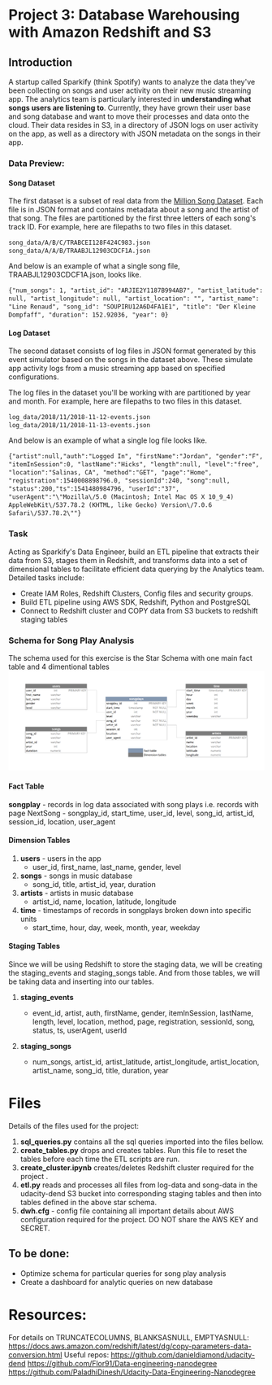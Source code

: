 # Project 3: Database Warehousing with Amazon Redshift and S3

## Introduction

A startup called Sparkify (think Spotify) wants to analyze the data they've been collecting on songs and user activity on their new music streaming app. The analytics team is particularly interested in **understanding what songs users are listening to**. Currently, they have grown their user base and song database and want to move their processes and data onto the cloud. Their data resides in S3, in a directory of JSON logs on user activity on the app, as well as a directory with JSON metadata on the songs in their app.


### Data Preview:
#### Song Dataset
The first dataset is a subset of real data from the [Million Song Dataset](https://labrosa.ee.columbia.edu/millionsong). Each file is in JSON format and contains metadata about a song and the artist of that song. The files are partitioned by the first three letters of each song's track ID. For example, here are filepaths to two files in this dataset.

```
song_data/A/B/C/TRABCEI128F424C983.json
song_data/A/A/B/TRAABJL12903CDCF1A.json
```
And below is an example of what a single song file, TRAABJL12903CDCF1A.json, looks like.
```
{"num_songs": 1, "artist_id": "ARJIE2Y1187B994AB7", "artist_latitude": null, "artist_longitude": null, "artist_location": "", "artist_name": "Line Renaud", "song_id": "SOUPIRU12A6D4FA1E1", "title": "Der Kleine Dompfaff", "duration": 152.92036, "year": 0}
```
#### Log Dataset
The second dataset consists of log files in JSON format generated by this event simulator based on the songs in the dataset above. These simulate app activity logs from a music streaming app based on specified configurations.

The log files in the dataset you'll be working with are partitioned by year and month. For example, here are filepaths to two files in this dataset.

```
log_data/2018/11/2018-11-12-events.json
log_data/2018/11/2018-11-13-events.json
```
And below is an example of what a single log file looks like.
```
{"artist":null,"auth":"Logged In", "firstName":"Jordan", "gender":"F", "itemInSession":0, "lastName":"Hicks", "length":null, "level":"free", "location":"Salinas, CA", "method":"GET", "page":"Home", "registration":1540008898796.0, "sessionId":240, "song":null, "status":200,"ts":1541480984796, "userId":"37", "userAgent":"\"Mozilla\/5.0 (Macintosh; Intel Mac OS X 10_9_4) AppleWebKit\/537.78.2 (KHTML, like Gecko) Version\/7.0.6 Safari\/537.78.2\""}
```

### Task
Acting as Sparkify's Data Engineer, build an ETL pipeline that extracts their data from S3, stages them in Redshift, and transforms data into a set of dimensional tables to facilitate efficient data querying by the Analytics team. 
Detailed tasks include:
- Create IAM Roles, Redshift Clusters, Config files and security groups.
- Build ETL pipeline using AWS SDK, Redshift, Python and PostgreSQL
- Connect to Redshift cluster and COPY data from S3 buckets to redshift staging tables



### Schema for Song Play Analysis
The schema used for this exercise is the Star Schema with one main fact table and 4 dimentional tables
<img src="https://github.com/SumerBangera/Data-Engineering/blob/main/Project%201:%20Postgres/Star%20Schema.png"/>


#### Fact Table
**songplay** - records in log data associated with song plays i.e. records with page NextSong
    - songplay_id, start_time, user_id, level, song_id, artist_id, session_id, location, user_agent

#### Dimension Tables
1. **users** - users in the app
    - user_id, first_name, last_name, gender, level
2. **songs** - songs in music database
    - song_id, title, artist_id, year, duration
3. **artists** - artists in music database
    - artist_id, name, location, latitude, longitude
4. **time** - timestamps of records in songplays broken down into specific units
    - start_time, hour, day, week, month, year, weekday
    

#### Staging Tables
Since we will be using Redshift to store the staging data, we will be creating the staging_events and staging_songs table. And from those tables, we will be taking data and inserting into our tables.

1. **staging_events** 
    - event_id, artist, auth, firstName, gender, itemInSession, lastName, length, level, location, method, page, registration, sessionId, song, status, ts, userAgent, userId

2. **staging_songs** 
    - num_songs, artist_id, artist_latitude, artist_longitude, artist_location, artist_name, song_id, title, duration, year


# Files
Details of the files used for the project:
1. **sql_queries.py** contains all the sql queries imported into the files bellow.
2. **create_tables.py** drops and creates tables. Run this file to reset the tables before each time the ETL scripts are run.
3. **create_cluster.ipynb** creates/deletes Redshift cluster required for the project .
4. **etl.py** reads and processes all files from log-data and song-data in the udacity-dend S3 bucket into corresponding staging tables and then into  tables defined in the above star schema.
5. **dwh.cfg** - config file containing all important details about AWS configuration required for the project. DO NOT share the AWS KEY and SECRET. 


## To be done:
- Optimize schema for particular queries for song play analysis
- Create a dashboard for analytic queries on new database

# Resources:
For details on TRUNCATECOLUMNS, BLANKSASNULL, EMPTYASNULL: https://docs.aws.amazon.com/redshift/latest/dg/copy-parameters-data-conversion.html 
Useful repos:
https://github.com/danieldiamond/udacity-dend
https://github.com/Flor91/Data-engineering-nanodegree
https://github.com/PaladhiDinesh/Udacity-Data-Engineering-Nanodegree
